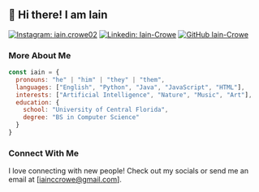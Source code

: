 ## 👋 Hi there! I am Iain

[![Instagram: iain.crowe02](https://img.shields.io/badge/iain.crowe02-E4405F?style=flat&logo=instagram&logoColor=white&link=https%3A%2F%2Fwww.instagram.com%2Fiain.crowe02%2F)](https://www.instagram.com/iain.crowe02/)
[![Linkedin: Iain-Crowe](https://img.shields.io/badge/-iain--crowe-blue?style=flat&logo=Linkedin&logoColor=white&link=https://www.linkedin.com/in/iain-crowe/)](https://www.linkedin.com/in/iain-crowe/)
[![GitHub Iain-Crowe](https://img.shields.io/github/followers/Iain-Crowe?label=follow&style=social)](https://github.com/Iain-Crowe)

### More About Me
```javascript
const iain = {
  pronouns: "he" | "him" | "they" | "them",
  languages: ["English", "Python", "Java", "JavaScript", "HTML"],
  interests: ["Artificial Intelligence", "Nature", "Music", "Art"],
  education: {
    school: "University of Central Florida",
    degree: "BS in Computer Science"
  }
}
```

### Connect With Me
I love connecting with new people! Check out my socials or send me an email at [iainccrowe@gmail.com].

